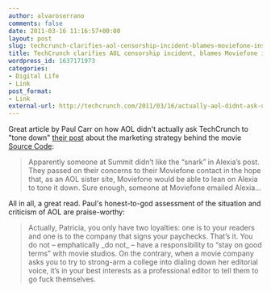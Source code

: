 ```yaml
---
author: alvaroserrano
comments: false
date: 2011-03-16 11:16:57+00:00
layout: post
slug: techcrunch-clarifies-aol-censorship-incident-blames-moviefone-instead
title: TechCrunch clarifies AOL censorship incident, blames Moviefone instead
wordpress_id: 1637171973
categories:
- Digital Life
- Link
post_format:
- Link
external-url: http://techcrunch.com/2011/03/16/actually-aol-didnt-ask-us-to-tone-it-down-moviefone-did-and-their-editor-in-chief-should-be-fired-2/
---
```


Great article by Paul Carr on how AOL didn't actually ask TechCrunch to "tone down" [their post](http://techcrunch.com/2011/03/12/the-source-code/) about the marketing strategy behind the movie [Source Code](http://www.imdb.com/title/tt0945513/):


<blockquote>Apparently someone at Summit didn’t like the “snark” in Alexia’s post. They passed on their concerns to their Moviefone contact in the hope that, as an AOL sister site, Moviefone would be able to lean on Alexia to tone it down. Sure enough, someone at Moviefone emailed Alexia…</blockquote>


All in all, a great read. Paul's honest-to-god assessment of the situation and criticism of AOL are praise-worthy:


<blockquote>Actually, Patricia, you only have two loyalties: one is to your readers and one is to the company that signs your paychecks. That’s it. You do not – emphatically _do not_ – have a responsibility to “stay on good terms” with movie studios. On the contrary, when a movie company asks you to try to strong-arm a college into dialing down her editorial voice, it’s in your best interests as a professional editor to tell them to go fuck themselves.</blockquote>
